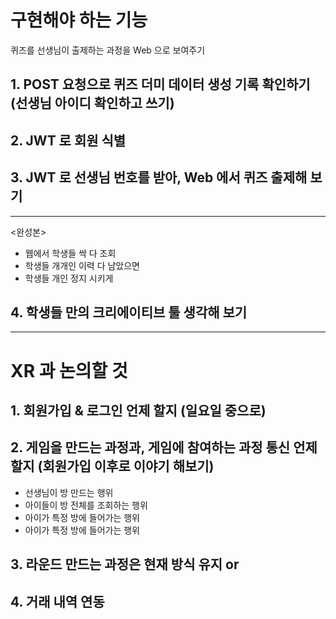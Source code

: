 # 구현해야 하는 기능
퀴즈를 선생님이 출제하는 과정을 Web 으로 보여주기

## 1. POST 요청으로 퀴즈 더미 데이터 생성 기록 확인하기 (선생님 아이디 확인하고 쓰기)

## 2. JWT 로 회원 식별

## 3. JWT 로 선생님 번호를 받아, Web 에서 퀴즈 출제해 보기

---

<완성본>

- 웹에서 학생들 싹 다 조회
- 학생들 개개인 이력 다 남았으면
- 학생들 개인 정지 시키게

## 4. 학생들 만의 크리에이티브 툴 생각해 보기

---

# XR 과 논의할 것

## 1. 회원가입 & 로그인 언제 할지 (일요일 중으로)

## 2. 게임을 만드는 과정과, 게임에 참여하는 과정 통신 언제 할지 (회원가입 이후로 이야기 해보기)
- 선생님이 방 만드는 행위
- 아이들이 방 전체를 조회하는 행위
- 아이가 특정 방에 들어가는 행위
- 아이가 특정 방에 들어가는 행위

## 3. 라운드 만드는 과정은 현재 방식 유지 or 

## 4. 거래 내역 연동